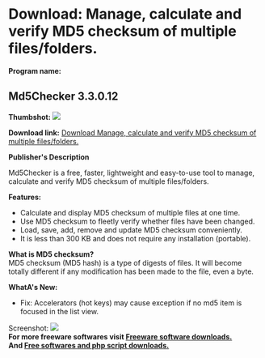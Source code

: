 # Download: Manage, calculate and verify MD5 checksum of multiple files/folders.

**Program name:**

## Md5Checker 3.3.0.12

  
**Thumbshot:** ![](http://www.freewarefiles.com/screenshot/md5checker32x_md.gif)   
  
**Download link:** [Download Manage, calculate and verify MD5 checksum of multiple files/folders.](http://freesoftwares.boysofts.com/MdChecker_program_38466.html)  
  


**Publisher's Description**  
  


Md5Checker is a free, faster, lightweight and easy-to-use tool to manage, calculate and verify MD5 checksum of multiple files/folders. 

**Features:**

  * Calculate and display MD5 checksum of multiple files at one time. 
  * Use MD5 checksum to fleetly verify whether files have been changed. 
  * Load, save, add, remove and update MD5 checksum conveniently. 
  * It is less than 300 KB and does not require any installation (portable). 

**What is MD5 checksum?**  
MD5 checksum (MD5 hash) is a type of digests of files. It will become totally different if any modification has been made to the file, even a byte.

**WhatA's New:**

  * Fix: Accelerators (hot keys) may cause exception if no md5 item is focused in the list view. 

  
  
Screenshot: ![](http://www.freewarefiles.com/screenshot/md5checker32x.gif)   
**For more freeware softwares visit [Freeware software downloads.](http://freesoftwares.boysofts.com/)**   
**And [Free softwares and php script downloads.](http://www.boysofts.com/)**
